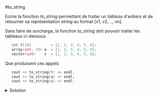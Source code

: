 #to_string

Ecrire la fonction *to_string* permettant de traiter un *tableau* d'entiers et de retourner sa représentation *string* au format [v1, v2, .., vn].

Sans faire de surcharge, la fonction *to_string* doit pouvoir traiter les tableaux ci-dessous

~~~cpp
   int t[10]         = {1, 2, 3, 4, 5, 6};
   array<int, 10> a  = {1, 2, 3, 4, 5, 6};
   vector<int>    v  = {1, 2, 3, 4, 5, 6};
~~~

Que produisent ces appels

~~~cpp
   cout << to_string(t) << endl;
   cout << to_string(a) << endl;
   cout << to_string(v) << endl;
~~~


<details>
<summary>Solution</summary>

~~~cpp
string to_string (span<const int> v) {
   string result = "[";
   for (size_t i=0; i<v.size(); ++i) {
      if (i)
         result += ", ";
      result += to_string(v[i]);
   }
   return result += "]";
}
~~~

~~~
[1, 2, 3, 4, 5, 6, 0, 0, 0, 0]
[1, 2, 3, 4, 5, 6, 0, 0, 0, 0]
[1, 2, 3, 4, 5, 6]
~~~

</details>

